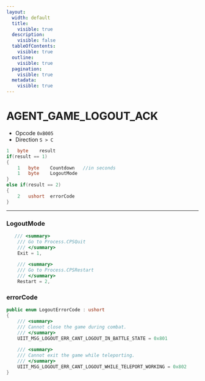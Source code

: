 ```yaml
---
layout:
  width: default
  title:
    visible: true
  description:
    visible: false
  tableOfContents:
    visible: true
  outline:
    visible: true
  pagination:
    visible: true
  metadata:
    visible: true
---
```


# AGENT_GAME_LOGOUT_ACK

* Opcode `0xB005`
* Direction `S > C`

```csharp
1   byte    result
if(result == 1)
{
    1   byte    Countdown   //in seconds
    1   byte    LogoutMode
}
else if(result == 2)
{
    2   ushort  errorCode
}
```

***
### LogoutMode
```csharp
   /// <summary>
    /// Go to Process.CPSQuit
    /// </summary>
    Exit = 1, 
    
    /// <summary>
    /// Go to Process.CPSRestart
    /// </summary>
    Restart = 2,
```
### errorCode
```csharp
public enum LogoutErrorCode : ushort
{
	/// <summary>
	/// Cannot close the game during combat.
	/// </summary>
	UIIT_MSG_LOGOUT_ERR_CANT_LOGOUT_IN_BATTLE_STATE = 0x801
	
	/// <summary>
	/// Cannot exit the game while teleporting.
	/// </summary>
	UIIT_MSG_LOGOUT_ERR_CANT_LOGOUT_WHILE_TELEPORT_WORKING = 0x802
}
```
